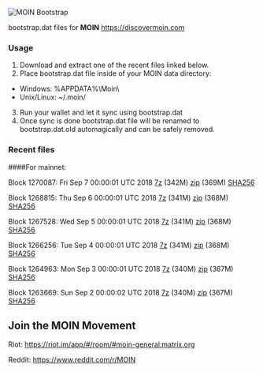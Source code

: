![MOIN Bootstrap](https://i.imgur.com/KjM1jMp.jpg)

bootstrap.dat files for **MOIN** https://discovermoin.com

### Usage

1. Download and extract one of the recent files linked below.
2. Place bootstrap.dat file inside of your MOIN data directory:
 - Windows: %APPDATA%\Moin\
 - Unix/Linux: ~/.moin/
3. Run your wallet and let it sync using bootstrap.dat
4. Once sync is done bootstrap.dat file will be renamed to bootstrap.dat.old automagically and can be safely removed.


### Recent files

####For mainnet:

Block 1270087: Fri Sep  7 00:00:01 UTC 2018 [7z](https://transfer.sh/v7gR6/bootstrap.dat.20180907.7z) (342M) [zip](https://transfer.sh/S8xCx/bootstrap.dat.20180907.zip) (369M) [SHA256](https://transfer.sh/VrDR5/sha256.txt)

Block 1268815: Thu Sep  6 00:00:01 UTC 2018 [7z](https://transfer.sh/g1HoG/bootstrap.dat.20180906.7z) (341M) [zip](https://transfer.sh/k9BTS/bootstrap.dat.20180906.zip) (368M) [SHA256](https://transfer.sh/LRXD4/sha256.txt)

Block 1267528: Wed Sep  5 00:00:01 UTC 2018 [7z](https://transfer.sh/VobC4/bootstrap.dat.20180905.7z) (341M) [zip](https://transfer.sh/Z9QoF/bootstrap.dat.20180905.zip) (368M) [SHA256](https://transfer.sh/11k4YW/sha256.txt)

Block 1266256: Tue Sep  4 00:00:01 UTC 2018 [7z](https://transfer.sh/Mj6UT/bootstrap.dat.20180904.7z) (341M) [zip](https://transfer.sh/10ANXO/bootstrap.dat.20180904.zip) (368M) [SHA256](https://transfer.sh/ZuJGA/sha256.txt)

Block 1264963: Mon Sep  3 00:00:01 UTC 2018 [7z](https://transfer.sh/l9iPl/bootstrap.dat.20180903.7z) (340M) [zip](https://transfer.sh/cNgxW/bootstrap.dat.20180903.zip) (367M) [SHA256](https://transfer.sh/FvQ65/sha256.txt)

Block 1263669: Sun Sep  2 00:00:02 UTC 2018 [7z](https://transfer.sh/QXRp3/bootstrap.dat.20180902.7z) (340M) [zip](https://transfer.sh/IDcoH/bootstrap.dat.20180902.zip) (367M) [SHA256](https://transfer.sh/7LENv/sha256.txt)

## Join the MOIN Movement

Riot: https://riot.im/app/#/room/#moin-general:matrix.org

Reddit: https://www.reddit.com/r/MOIN
